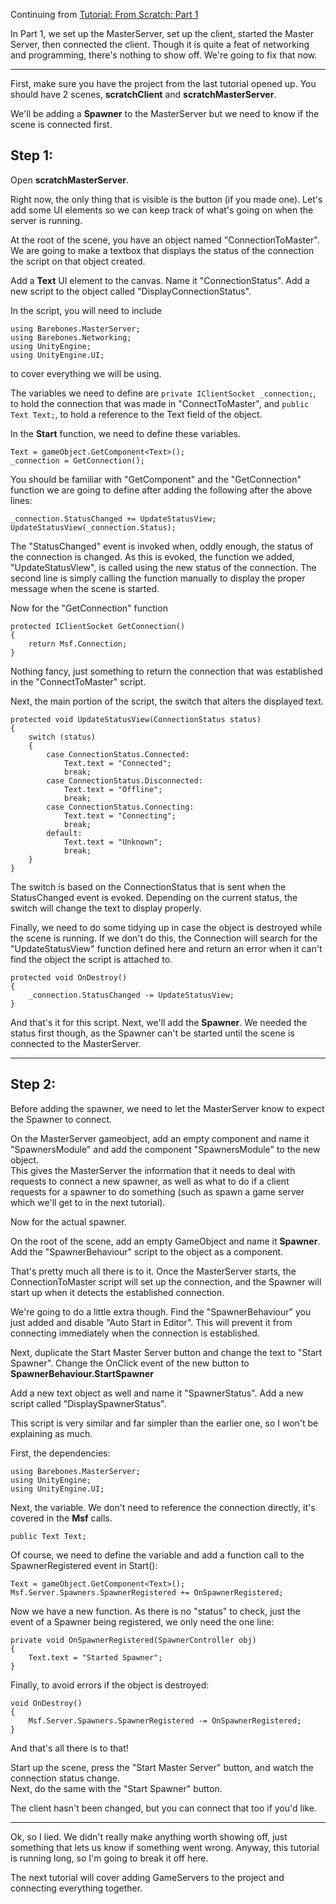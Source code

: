 Continuing from [Tutorial: From Scratch: Part 1](https://github.com/alvyxaz/barebones-masterserver/wiki/Tutorial:-From-Scratch:-Part-1)

In Part 1, we set up the MasterServer, set up the client, started the Master Server, then connected the client. Though it is quite a feat of networking and programming, there's nothing to show off. We're going to fix that now.

---

First, make sure you have the project from the last tutorial opened up. You should have 2 scenes, **scratchClient** and **scratchMasterServer**.

We'll be adding a **Spawner** to the MasterServer but we need to know if the scene is connected first.

## Step 1:

Open **scratchMasterServer**.

Right now, the only thing that is visible is the button (if you made one). Let's add some UI elements so we can keep track of what's going on when the server is running.

At the root of the scene, you have an object named "ConnectionToMaster". We are going to make a textbox that displays the status of the connection the script on that object created.

Add a **Text** UI element to the canvas. Name it "ConnectionStatus". Add a new script to the object called "DisplayConnectionStatus".

In the script, you will need to include 
```
using Barebones.MasterServer;
using Barebones.Networking;
using UnityEngine;
using UnityEngine.UI;
```

to cover everything we will be using.

The variables we need to define are `private IClientSocket _connection;`, to hold the connection that was made in "ConnectToMaster", and `public Text Text;`, to hold a reference to the Text field of the object.

In the **Start** function, we need to define these variables.

```
Text = gameObject.GetComponent<Text>();
_connection = GetConnection();
```

You should be familiar with "GetComponent" and the "GetConnection" function we are going to define after adding the following after the above lines:

```
_connection.StatusChanged += UpdateStatusView;
UpdateStatusView(_connection.Status);
```

The "StatusChanged" event is invoked when, oddly enough, the status of the connection is changed. As this is evoked, the function we added, "UpdateStatusView", is called using the new status of the connection.
The second line is simply calling the function manually to display the proper message when the scene is started.

Now for the "GetConnection" function

```
protected IClientSocket GetConnection()
{
    return Msf.Connection;
}
```

Nothing fancy, just something to return the connection that was established in the "ConnectToMaster" script.

Next, the main portion of the script, the switch that alters the displayed text.

```
protected void UpdateStatusView(ConnectionStatus status)
{
    switch (status)
    {
        case ConnectionStatus.Connected:
            Text.text = "Connected";
            break;
        case ConnectionStatus.Disconnected:
            Text.text = "Offline";
            break;
        case ConnectionStatus.Connecting:
            Text.text = "Connecting";
            break;
        default:
            Text.text = "Unknown";
            break;
    }
}
```

The switch is based on the ConnectionStatus that is sent when the StatusChanged event is evoked. Depending on the current status, the switch will change the text to display properly.

Finally, we need to do some tidying up in case the object is destroyed while the scene is running. If we don't do this, the Connection will search for the "UpdateStatusView" function defined here and return an error when it can't find the object the script is attached to.

```
protected void OnDestroy()
{
    _connection.StatusChanged -= UpdateStatusView;
}
```

And that's it for this script. Next, we'll add the **Spawner**. We needed the status first though, as the Spawner can't be started until the scene is connected to the MasterServer.

---

## Step 2:

Before adding the spawner, we need to let the MasterServer know to expect the Spawner to connect.

On the MasterServer gameobject, add an empty component and name it "SpawnersModule" and add the component "SpawnersModule" to the new object.  
This gives the MasterServer the information that it needs to deal with requests to connect a new spawner, as well as what to do if a client requests for a spawner to do something (such as spawn a game server which we'll get to in the next tutorial).

Now for the actual spawner.

On the root of the scene, add an empty GameObject and name it **Spawner**. Add the "SpawnerBehaviour" script to the object as a component.

That's pretty much all there is to it. Once the MasterServer starts, the ConnectionToMaster script will set up the connection, and the Spawner will start up when it detects the established connection.

We're going to do a little extra though. Find the "SpawnerBehaviour" you just added and disable "Auto Start in Editor". This will prevent it from connecting immediately when the connection is established.

Next, duplicate the Start Master Server button and change the text to "Start Spawner". Change the OnClick event of the new button to **SpawnerBehaviour.StartSpawner**

Add a new text object as well and name it "SpawnerStatus". Add a new script called "DisplaySpawnerStatus".

This script is very similar and far simpler than the earlier one, so I won't be explaining as much.

First, the dependencies: 

```
using Barebones.MasterServer;
using UnityEngine;
using UnityEngine.UI;
```

Next, the variable. We don't need to reference the connection directly, it's covered in the **Msf** calls.

```
public Text Text;
```

Of course, we need to define the variable and add a function call to the SpawnerRegistered event in Start():

```
Text = gameObject.GetComponent<Text>();
Msf.Server.Spawners.SpawnerRegistered += OnSpawnerRegistered;
```

Now we have a new function. As there is no "status" to check, just the event of a Spawner being registered, we only need the one line:

```
private void OnSpawnerRegistered(SpawnerController obj)
{
    Text.text = "Started Spawner";
}
```

Finally, to avoid errors if the object is destroyed:

```
void OnDestroy()
{
    Msf.Server.Spawners.SpawnerRegistered -= OnSpawnerRegistered;
}
```

And that's all there is to that!

Start up the scene, press the "Start Master Server" button, and watch the connection status change.  
Next, do the same with the "Start Spawner" button.

The client hasn't been changed, but you can connect that too if you'd like.

---


Ok, so I lied. We didn't really make anything worth showing off, just something that lets us know if something went wrong. Anyway, this tutorial is running long, so I'm going to break it off here.

The next tutorial will cover adding GameServers to the project and connecting everything together.